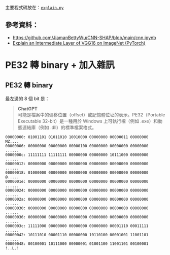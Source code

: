 主要程式碼放在：[`explain.py`](explain.py)

參考資料：
---
- https://github.com/JiamanBettyWu/CNN-SHAP/blob/main/cnn.ipynb
- [Explain an Intermediate Layer of VGG16 on ImageNet (PyTorch)](https://shap.readthedocs.io/en/latest/example_notebooks/image_examples/image_classification/Explain%20an%20Intermediate%20Layer%20of%20VGG16%20on%20ImageNet%20%28PyTorch%29.html)


# PE32 轉 binary + 加入雜訊
## PE32 轉 binary

最左邊的 8 個 bit 是：
> **ChatGPT**  
> 可能是檔案中的偏移位置（offset）或記憶體位址的表示。PE32（Portable Executable 32-bit）是一種用於 Windows 上可執行檔（例如 .exe）和動態連結庫（例如 .dll）的標準檔案格式。

```
00000000: 01001101 01011010 10010000 00000000 00000011 00000000  MZ....
00000006: 00000000 00000000 00000100 00000000 00000000 00000000  ......
0000000c: 11111111 11111111 00000000 00000000 10111000 00000000  ......
00000012: 00000000 00000000 00000000 00000000 00000000 00000000  ......
00000018: 01000000 00000000 00000000 00000000 00000000 00000000  @.....
0000001e: 00000000 00000000 00000000 00000000 00000000 00000000  ......
00000024: 00000000 00000000 00000000 00000000 00000000 00000000  ......
0000002a: 00000000 00000000 00000000 00000000 00000000 00000000  ......
00000030: 00000000 00000000 00000000 00000000 00000000 00000000  ......
00000036: 00000000 00000000 00000000 00000000 00000000 00000000  ......
0000003c: 11111000 00000000 00000000 00000000 00001110 00011111  ......
00000042: 10111010 00001110 00000000 10110100 00001001 11001101  ......
00000048: 00100001 10111000 00000001 01001100 11001101 00100001  !..L.!
```

